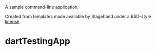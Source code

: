 A sample command-line application.

Created from templates made available by Stagehand under a BSD-style
[license](https://github.com/dart-lang/stagehand/blob/master/LICENSE).
# dartTestingApp

